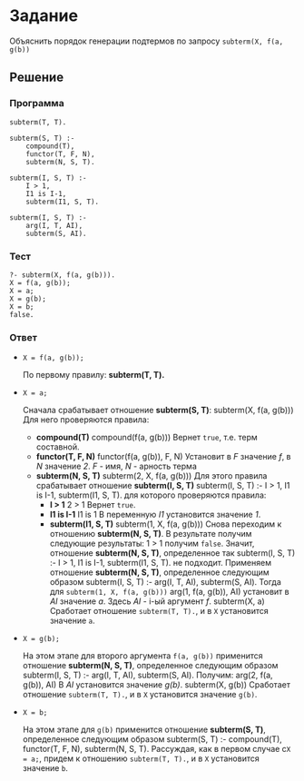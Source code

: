 # Задание

Объяснить порядок генерации подтермов по запросу `subterm(X, f(a, g(b))`

## Решение

### Программа
    subterm(T, T).

    subterm(S, T) :-
        compound(T),
        functor(T, F, N),
        subterm(N, S, T).

    subterm(I, S, T) :-
        I > 1,
        I1 is I-1,
        subterm(I1, S, T).

    subterm(I, S, T) :-
        arg(I, T, AI),
        subterm(S, AI).

### Тест

    ?- subterm(X, f(a, g(b))).
    X = f(a, g(b));
    X = a;
    X = g(b);
    X = b;
    false.

### Ответ

- `X = f(a, g(b));`

    По первому правилу: **subterm(T, T).**

- `X = a;`

    Сначала срабатывает отношение **subterm(S, T)**:
        subterm(X, f(a, g(b)))
    Для него проверяются правила:
    - **compound(T)**
            compound(f(a, g(b)))
        Вернет `true`, т.е. терм составной.
    - **functor(T, F, N)**
            functor(f(a, g(b)), F, N)
        Установит в *F* значение *f*, в *N* значение *2*.
        *F* - имя, *N* - арность терма
    - **subterm(N, S, T)**
            subterm(2, X, f(a, g(b)))
        Для этого правила срабатывает отношение **subterm(I, S, T)**
            subterm(I, S, T) :-
                I > 1,
                I1 is I-1,
                subterm(I1, S, T).
        для которого проверяются правила:
        - **I > 1**
                2 > 1
            Вернет `true`.
        - **I1 is I-1**
                I1 is 1
            В переменную *I1* установится значение *1*.
        - **subterm(I1, S, T)**
                subterm(1, X, f(a, g(b)))
            Снова переходим к отношению **subterm(N, S, T)**.
            В результате получим следующие результаты: 
                1 > 1
            получим `false`. Значит, отношение **subterm(N, S, T)**, определенное так
                subterm(I, S, T) :-
                    I > 1,
                    I1 is I-1,
                    subterm(I1, S, T).
            не подходит.
            Применяем отношение **subterm(N, S, T)**, определенное следующим образом
                subterm(I, S, T) :-
                    arg(I, T, AI),
                    subterm(S, AI).
            Тогда для `subterm(1, X, f(a, g(b)))`
                arg(1, f(a, g(b)), AI)
            установит в *AI* значение *a*. Здесь *AI* - i-ый аргумент *f*.
                subterm(X, a)
            Сработает отношение `subterm(T, T).`, и в `X` установится значение `a`.

- `X = g(b);`

    На этом этапе для второго аргумента `f(a, g(b))` применится отношение **subterm(N, S, T)**, определенное следующим образом
        subterm(I, S, T) :-
            arg(I, T, AI),
            subterm(S, AI).
    Получим:
        arg(2, f(a, g(b)), AI)
    В *AI* установится значение *g(b)*.
        subterm(X, g(b))
    Сработает отношение `subterm(T, T).`, и в `X` установится значение `g(b)`.

- `X = b;`

    На этом этапе для `g(b)` применится отношение **subterm(S, T)**, определенное следующим образом
        subterm(S, T) :-
            compound(T),
            functor(T, F, N),
            subterm(N, S, T).
    Рассуждая, как в первом случае с`X = a;`, придем к отношению `subterm(T, T).`,
    и в `X` установится значение `b`.